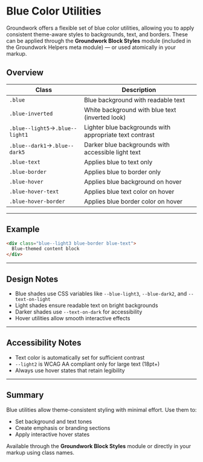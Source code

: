 # Blue Color Utilities

Groundwork offers a flexible set of blue color utilities, allowing you to apply consistent theme-aware styles to backgrounds, text, and borders. These can be applied through the **Groundwork Block Styles** module (included in the Groundwork Helpers meta module) — or used atomically in your markup.

## Overview

| Class                                | Description                                             |
| ------------------------------------ | ------------------------------------------------------- |
| `.blue`                            | Blue background with readable text                      |
| `.blue-inverted`                   | White background with blue text (inverted look)         |
| `.blue--light5`→`.blue--light1` | Lighter blue backgrounds with appropriate text contrast |
| `.blue--dark1`→`.blue--dark5`   | Darker blue backgrounds with accessible light text      |
| `.blue-text`                       | Applies blue to text only                               |
| `.blue-border`                     | Applies blue to border only                             |
| `.blue-hover`                      | Applies blue background on hover                        |
| `.blue-hover-text`                 | Applies blue text color on hover                        |
| `.blue-hover-border`               | Applies blue border color on hover                      |

---

## Example

```html
<div class="blue--light3 blue-border blue-text">
  Blue-themed content block
</div>
```

---

## Design Notes

* Blue shades use CSS variables like `--blue-light3`, `--blue-dark2`, and `--text-on-light`
* Light shades ensure readable text on bright backgrounds
* Darker shades use `--text-on-dark` for accessibility
* Hover utilities allow smooth interactive effects

---

## Accessibility Notes

* Text color is automatically set for sufficient contrast
* `--light2` is WCAG AA compliant only for large text (18pt+)
* Always use hover states that retain legibility

---

## Summary

Blue utilities allow theme-consistent styling with minimal effort. Use them to:

* Set background and text tones
* Create emphasis or branding sections
* Apply interactive hover states

Available through the **Groundwork Block Styles** module or directly in your markup using class names.
